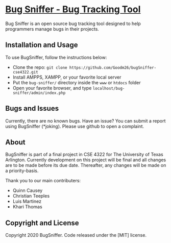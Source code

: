 # [Bug Sniffer - Bug Tracking Tool](https://youtube.com/)

Bug Sniffer is an open source bug tracking tool designed to help programmers manage bugs in their projects.

<!-- ## Preview

[![SB Admin 2 Preview](https://startbootstrap.com/assets/img/screenshots/themes/sb-admin-2.png)](https://blackrockdigital.github.io/startbootstrap-sb-admin-2/) -->

<!-- ## Status

[![GitHub license](https://img.shields.io/badge/license-MIT-blue.svg)](https://raw.githubusercontent.com/BlackrockDigital/startbootstrap-sb-admin-2/master/LICENSE)
[![npm version](https://img.shields.io/npm/v/startbootstrap-sb-admin-2.svg)](https://www.npmjs.com/package/startbootstrap-sb-admin-2)
[![Build Status](https://travis-ci.org/BlackrockDigital/startbootstrap-sb-admin-2.svg?branch=master)](https://travis-ci.org/BlackrockDigital/startbootstrap-sb-admin-2)
[![dependencies Status](https://david-dm.org/BlackrockDigital/startbootstrap-sb-admin-2/status.svg)](https://david-dm.org/BlackrockDigital/startbootstrap-sb-admin-2)
[![devDependencies Status](https://david-dm.org/BlackrockDigital/startbootstrap-sb-admin-2/dev-status.svg)](https://david-dm.org/BlackrockDigital/startbootstrap-sb-admin-2?type=dev) -->

## Installation and Usage

To use BugSniffer, follow the instructions below:

-   Clone the repo: `git clone https://github.com/Goodm26/bugSniffer-cse4322.git`
-   Install AMPPS, XAMPP, or your favorite local server
-   Put the `bug-sniffer/` directory inside the `www` or `htdocs` folder
-   Open your favorite browser, and type `localhost/bug-sniffer/admin/index.php`

## Bugs and Issues

Currently, there are no known bugs. Have an issue? You can submit a report using BugSniffer (*joking). Please use github to open a complaint.

## About

BugSniffer is part of a final project in CSE 4322 for The University of Texas Arlington. Currently development on this project will be final and all changes are to be made before its due date. Thereafter, any changes will be made on a priority-basis.

Thank you to our main contributers:

-   Quinn Causey
-   Christian Teeples
-   Luis Martinez
-   Khari Thomas

## Copyright and License

Copyright 2020 BugSniffer. Code released under the [MIT] license.
